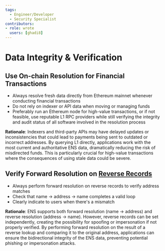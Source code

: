 ```yaml
---
tags:
  - Engineer/Developer
  - Security Specialist
contributors:
- role: wrote
  users: [ghadi8]
---
```


# Data Integrity & Verification

## Use On-chain Resolution for Financial Transactions

- Always resolve fresh data directly from Ethereum mainnet whenever conducting financial transactions
- Do not rely on indexer or API data when moving or managing funds
- Preferably run an Ethereum node for high-value transactions, or if not feasible, use reputable L1 RPC providers while still verifying the integrity and audit status of all software involved in the resolution process

**Rationale**: Indexers and third-party APIs may have delayed updates or inconsistencies that could lead to payments being sent to outdated or incorrect addresses. By querying L1 directly, applications work with the most current and authoritative ENS data, dramatically reducing the risk of misdirected funds. This is particularly crucial for high-value transactions where the consequences of using stale data could be severe.

## Verify Forward Resolution on [Reverse Records](https://docs.ens.domains/ensip/3)

- Always perform forward resolution on reverse records to verify address matches
- Check that name → address → name completes a valid loop
- Clearly indicate to users when there's a mismatch

**Rationale**: ENS supports both forward resolution (name → address) and reverse resolution (address → name). However, reverse records can be set independently, creating the possibility for spoofing or impersonation if not properly verified. By performing forward resolution on the result of a reverse lookup and comparing it to the original address, applications can ensure the bidirectional integrity of the ENS data, preventing potential phishing or impersonation attacks.
